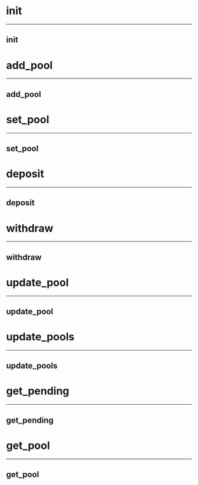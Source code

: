
<h1 class="contract"> init </h1>

---
init
---


<h1 class="contract"> add_pool </h1>

---
add_pool
---

<h1 class="contract"> set_pool </h1>

---
set_pool
---

<h1 class="contract"> deposit </h1>

---
deposit
---

<h1 class="contract"> withdraw </h1>

---
withdraw
---

<h1 class="contract"> update_pool </h1>

---
update_pool
---

<h1 class="contract"> update_pools </h1>

---
update_pools
---

<h1 class="contract"> get_pending </h1>

---
get_pending
---

<h1 class="contract"> get_pool </h1>

---
get_pool
---